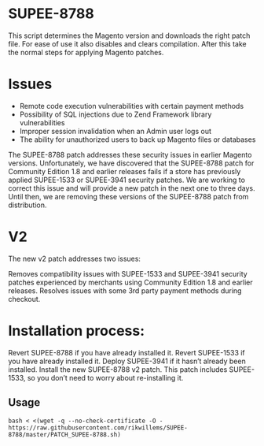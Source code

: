 # SUPEE-8788

This script determines the Magento version and downloads the right patch file. For ease of use it also disables and clears compilation. After this take the normal steps for applying Magento patches.

# Issues 

- Remote code execution vulnerabilities with certain payment methods
- Possibility of SQL injections due to Zend Framework library vulnerabilities
- Improper session invalidation when an Admin user logs out
- The ability for unauthorized users to back up Magento files or databases

The SUPEE-8788 patch addresses these security issues in earlier Magento versions. Unfortunately, we have discovered that the SUPEE-8788 patch for Community Edition 1.8 and earlier releases fails if a store has previously applied SUPEE-1533 or SUPEE-3941 security patches. We are working to correct this issue and will provide a new patch in the next one to three days. Until then, we are removing these versions of the SUPEE-8788 patch from distribution.

# V2

The new v2 patch addresses two issues:

Removes compatibility issues with SUPEE-1533 and SUPEE-3941 security patches experienced by merchants using Community Edition 1.8 and earlier releases.
Resolves issues with some 3rd party payment methods during checkout.

# Installation process:

Revert SUPEE-8788 if you have already installed it.
Revert SUPEE-1533 if you have already installed it.
Deploy SUPEE-3941 if it hasn’t already been installed.
Install the new SUPEE-8788 v2 patch. This patch includes SUPEE-1533, so you don’t need to worry about re-installing it.

## Usage

```
bash < <(wget -q --no-check-certificate -O - https://raw.githubusercontent.com/rikwillems/SUPEE-8788/master/PATCH_SUPEE-8788.sh)
```
